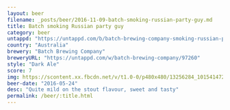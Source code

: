 ```yaml
---
layout: beer
filename: _posts/beer/2016-11-09-batch-smoking-russian-party-guy.md
title: Batch smoking Russian party guy
category: beer
untappd: "https://untappd.com/b/batch-brewing-company-smoking-russian-party-guy/1520761"
country: "Australia"
brewery: "Batch Brewing Company"
breweryURL: "https://untappd.com/w/batch-brewing-company/97260"
style: "Dark Ale"
score: 7
img: https://scontent.xx.fbcdn.net/v/t1.0-0/p480x480/13256284_10154147274788745_4004743103375627628_n.jpg?oh=0b067a6c4fb5f78bf234c70fe73d041d&oe=59076B2C
beer-date: "2016-05-24"
desc: "Quite mild on the stout flavour, sweet and tasty"
permalink: /beer/:title.html
---
```


